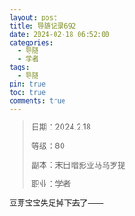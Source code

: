 ```yaml
---
layout: post
title: 导随记录692
date: 2024-02-18 06:52:00
categories:
  - 导随
  - 学者
tags:
  - 导随
pin: true
toc: true
comments: true
---
```

> 日期：2024.2.18
>
> 等级：80
>
> 副本：末日暗影亚马乌罗提
>
> 职业：学者

豆芽宝宝失足掉下去了——